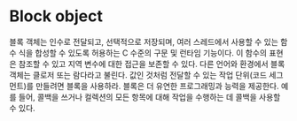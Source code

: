 # Block object

블록 객체는 인수로 전달되고, 선택적으로 저장되며, 여러 스레드에서 사용할 수 있는 함수 식을 합성할 수 있도록 허용하는 C 수준의 구문 및 런타임 기능이다. 이 함수의 표현은 참조할 수 있고 지역 변수에 대한 접근을 보존할 수 있다. 다른 언어와 환경에서 블록 객체는 클로저 또는 람다라고 불린다. 값인 것처럼 전달할 수 있는 작업 단위\(코드 세그먼트\)를 만들려면 블록을 사용하라. 블록은 더 유연한 프로그래밍과 능력을 제공한다. 예를 들어, 콜백을 쓰거나 컬렉션의 모든 항목에 대해 작업을 수행하는 데 콜백을 사용할 수 있다.


